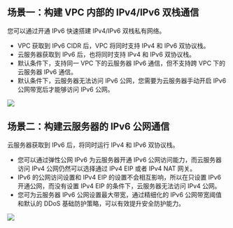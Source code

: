 ## 场景一：构建 VPC 内部的 IPv4/IPv6 双栈通信
您可以通过开通 IPv6 快速搭建 IPv4/IPv6 双栈私有网络。
- VPC 获取到 IPv6 CIDR 后，VPC 将同时支持 IPv4 和 IPv6 双协议栈。
- 云服务器获取到 IPv6 后，也将同时支持 IPv4 和 IPv6 双协议栈。
- 默认条件下，支持同一 VPC 下的云服务器 IPv6 通信，但不支持跨 VPC 下的云服务器 IPv6 通信。
- 默认条件下，云服务器无法访问 IPv6 公网，您需要为云服务器手动开启 IPv6 公网带宽后才能够访问 IPv6 公网。

![](https://main.qcloudimg.com/raw/9fb5d90f8df34e97f495b867fd5e6c02.png)

## 场景二：构建云服务器的 IPv6 公网通信
云服务器获取到 IPv6 后，将同时运行 IPv4 和 IPv6 双协议栈。
- 您可以通过弹性公网 IPv6 为云服务器开通 IPv6 公网访问能力，而云服务器访问 IPv4 公网仍然可以选择通过 IPv4 EIP 或者 IPv4 NAT 网关。
- IPv6 的公网访问设置和 IPv4 EIP 的设置不会相互影响，所以在只设置 IPv6 开通公网，而没有设置 IPv4 EIP 的条件下，云服务器无法访问 IPv4 公网。
- 您可为云服务器 IPv6 公网设置最大带宽，通过精细化的 IPv6 公网带宽阈值和默认的 DDoS 基础防护策略，可以有效提升安全防护能力。

![](https://qcloudimg.tencent-cloud.cn/raw/7094bc75e0eb141de318669d4e2a9909.png)
